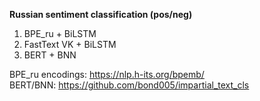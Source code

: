 **Russian sentiment classification (pos/neg)**

1. BPE_ru + BiLSTM
2. FastText VK + BiLSTM
3. BERT + BNN

BPE_ru encodings: https://nlp.h-its.org/bpemb/ <br>
BERT/BNN: https://github.com/bond005/impartial_text_cls
